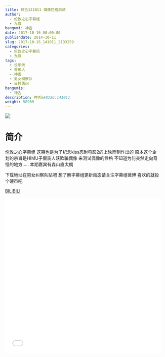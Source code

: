 ```yaml
---
title: 神舌141011 偶像性格测试
author: 
  - 伦敦之心字幕组
  - 九條
bangumi: 神舌
date: 2017-10-16 00:00:00
publishdate: 2014-10-11
slug: 2017-10-16_141011_2133259
categories: 
  - 伦敦之心字幕组
  - 九條
tags: 
  - 设乐统
  - 香蕉人
  - 神舌
  - 男女纠察队
  - 日村勇纪
bangumis: 
  - 神舌
description: 神舌&#8226;141011
weight: 58989
---
```


![](https://i.imgur.com/WURjhyz.jpg)

# 简介  
伦敦之心字幕组 这期也是为了纪念kiss忍耐电影2的上映而制作出的 原本这个企划的宗旨是HIMU子假装人妖欺骗偶像 来测试偶像的性格 不知道为何突然走向奇怪的地方..... 本期嘉宾有森山直太朗


下载地址在男女纠察队贴吧 想了解字幕组更新动态请关注字幕组微博 喜欢的就投个硬币吧 

  [BILIBILI](https://www.bilibili.com/video/av2133259/)


<div class="vcontainer">  <iframe class='video' src="//www.bilibili.com/html/html5player.html?cid=3313357&aid=2133259" width="100%" height="500" frameborder="0" allowfullscreen="allowfullscreen"></iframe></div>
